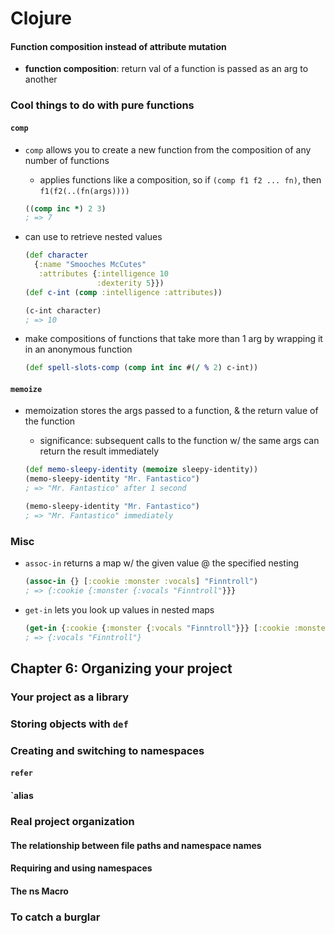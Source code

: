 # Clojure

#### Function composition instead of attribute mutation

* __function composition__: return val of a function is passed as an arg to another

### Cool things to do with pure functions

#### `comp`

* `comp` allows you to create a new function from the composition of any number of functions
  - applies functions like a composition, so if `(comp f1 f2 ... fn)`, then `f1(f2(..(fn(args))))`
  ```clojure
  ((comp inc *) 2 3)
  ; => 7
  ```

* can use to retrieve nested values
  ```clojure
  (def character
    {:name "Smooches McCutes"
     :attributes {:intelligence 10
                  :dexterity 5}})
  (def c-int (comp :intelligence :attributes))

  (c-int character)
  ; => 10
  ```

* make compositions of functions that take more than 1 arg by wrapping it in an anonymous function
  ```clojure
  (def spell-slots-comp (comp int inc #(/ % 2) c-int))
  ```

#### `memoize`

* memoization stores the args passed to a function, & the return value of the function
  - significance: subsequent calls to the function w/ the same args can return the result immediately

  ```clojure
  (def memo-sleepy-identity (memoize sleepy-identity))
  (memo-sleepy-identity "Mr. Fantastico")
  ; => "Mr. Fantastico" after 1 second

  (memo-sleepy-identity "Mr. Fantastico")
  ; => "Mr. Fantastico" immediately
  ```

### Misc

* `assoc-in` returns a map w/ the given value @ the specified nesting
  ```clojure
  (assoc-in {} [:cookie :monster :vocals] "Finntroll")
  ; => {:cookie {:monster {:vocals "Finntroll"}}}
  ```

* `get-in` lets you look up values in nested maps
  ```clojure
  (get-in {:cookie {:monster {:vocals "Finntroll"}}} [:cookie :monster])
  ; => {:vocals "Finntroll"}
  ```

## Chapter 6: Organizing your project

### Your project as a library

### Storing objects with `def`

### Creating and switching to namespaces

#### `refer`

#### `alias

### Real project organization

#### The relationship between file paths and namespace names

#### Requiring and using namespaces

#### The ns Macro

### To catch a burglar
